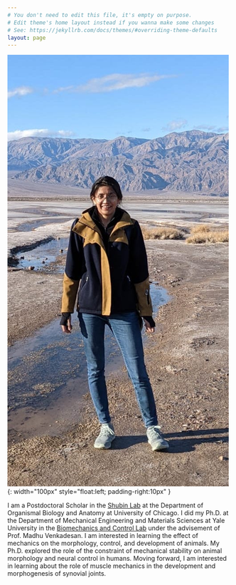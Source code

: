```yaml
---
# You don't need to edit this file, it's empty on purpose.
# Edit theme's home layout instead if you wanna make some changes
# See: https://jekyllrb.com/docs/themes/#overriding-theme-defaults
layout: page
---
```

<!-- Life conundrum 1: I am a graduate student who wishes that graduate school never ended. 

<!-- Life conundrum 2: I find both mathematical equations and biological experiments beautiful.  --> 

<!-- “It is not necessary to accept everything as true, one must only accept it as necessary” -->

<!-- <img style="float: left;" src="images/photo.jpg" width="150">&nbsp;&nbsp;&nbsp;&nbsp; -->

![myimg](images/photo.jpg){: width="100px" style="float:left; padding-right:10px" }

I am a Postdoctoral Scholar in the [Shubin Lab](shubinlab.uchicago.edu) at the Department of Organismal Biology and Anatomy at University of Chicago. I did my Ph.D. at the Department of Mechanical Engineering and Materials Sciences at Yale University in the [Biomechanics and Control Lab](mvlab.yale.edu) under the advisement of Prof. Madhu Venkadesan. I am interested in learning the effect of mechanics on the morphology, control, and development of animals. My Ph.D. explored the role of the constraint of mechanical stability on animal morphology and neural control in humans. Moving forward, I am interested in learning about the role of muscle mechanics in the development and morphogenesis of synovial joints. 

<!-- [Other website](https://campuspress.yale.edu/nsharma/) -->
